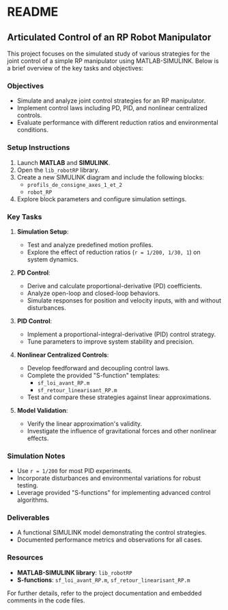 # README

## Articulated Control of an RP Robot Manipulator

This project focuses on the simulated study of various strategies for the joint control of a simple RP manipulator using MATLAB-SIMULINK. Below is a brief overview of the key tasks and objectives:

### Objectives
- Simulate and analyze joint control strategies for an RP manipulator.
- Implement control laws including PD, PID, and nonlinear centralized controls.
- Evaluate performance with different reduction ratios and environmental conditions.

### Setup Instructions
1. Launch **MATLAB** and **SIMULINK**.
2. Open the `lib_robotRP` library.
3. Create a new SIMULINK diagram and include the following blocks:
   - `profils_de_consigne_axes_1_et_2`
   - `robot_RP`
4. Explore block parameters and configure simulation settings.

### Key Tasks
1. **Simulation Setup**:
   - Test and analyze predefined motion profiles.
   - Explore the effect of reduction ratios (`r = 1/200, 1/30, 1`) on system dynamics.

2. **PD Control**:
   - Derive and calculate proportional-derivative (PD) coefficients.
   - Analyze open-loop and closed-loop behaviors.
   - Simulate responses for position and velocity inputs, with and without disturbances.

3. **PID Control**:
   - Implement a proportional-integral-derivative (PID) control strategy.
   - Tune parameters to improve system stability and precision.

4. **Nonlinear Centralized Controls**:
   - Develop feedforward and decoupling control laws.
   - Complete the provided "S-function" templates:
     - `sf_loi_avant_RP.m`
     - `sf_retour_linearisant_RP.m`
   - Test and compare these strategies against linear approximations.

5. **Model Validation**:
   - Verify the linear approximation's validity.
   - Investigate the influence of gravitational forces and other nonlinear effects.

### Simulation Notes
- Use `r = 1/200` for most PID experiments.
- Incorporate disturbances and environmental variations for robust testing.
- Leverage provided "S-functions" for implementing advanced control algorithms.

### Deliverables
- A functional SIMULINK model demonstrating the control strategies.
- Documented performance metrics and observations for all cases.

### Resources
- **MATLAB-SIMULINK library**: `lib_robotRP`
- **S-functions**: `sf_loi_avant_RP.m`, `sf_retour_linearisant_RP.m`

For further details, refer to the project documentation and embedded comments in the code files.
